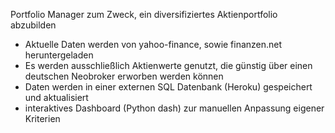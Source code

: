 Portfolio Manager zum Zweck, ein diversifiziertes Aktienportfolio abzubilden

- Aktuelle Daten werden von yahoo-finance, sowie finanzen.net heruntergeladen
- Es werden ausschließlich Aktienwerte genutzt, die günstig über einen deutschen Neobroker erworben werden können
- Daten werden in einer externen SQL Datenbank (Heroku) gespeichert und aktualisiert
- interaktives Dashboard (Python dash) zur manuellen Anpassung eigener Kriterien
